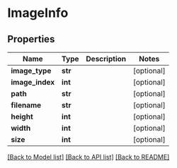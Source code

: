 # ImageInfo

## Properties
Name | Type | Description | Notes
------------ | ------------- | ------------- | -------------
**image_type** | **str** |  | [optional] 
**image_index** | **int** |  | [optional] 
**path** | **str** |  | [optional] 
**filename** | **str** |  | [optional] 
**height** | **int** |  | [optional] 
**width** | **int** |  | [optional] 
**size** | **int** |  | [optional] 

[[Back to Model list]](../README.md#documentation-for-models) [[Back to API list]](../README.md#documentation-for-api-endpoints) [[Back to README]](../README.md)

